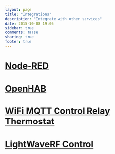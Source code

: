 ```yaml
---
layout: page
title: "Integrations"
description: "Integrate with other services"
date: 2015-10-08 19:05
sidebar: true
comments: false
sharing: true
footer: true
---
```


# [Node-RED](/integrations/nodered)

# [OpenHAB](/integrations/openhab)

# [WiFi MQTT Control Relay Thermostat](/integrations/mqtt-relay/)

# [LightWaveRF Control](/integrations/lightwaverf)

